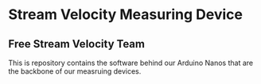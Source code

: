 # Stream Velocity Measuring Device
## Free Stream Velocity Team

This is repository contains the software behind our Arduino Nanos that are the backbone of our measruing devices.
